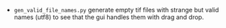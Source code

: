  - `gen_valid_file_names.py` generate empty tif files with strange but valid names (utf8) to see that the gui handles them with drag and drop.

